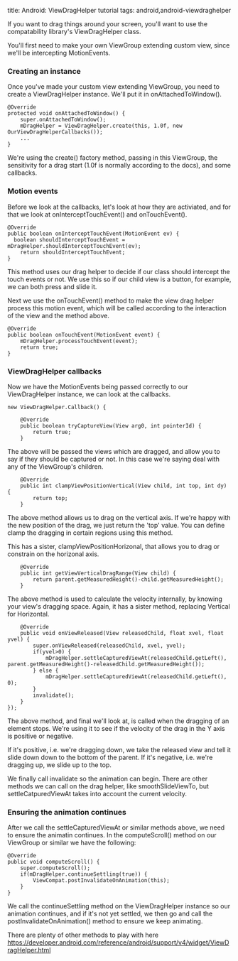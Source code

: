 title: Android: ViewDragHelper tutorial
tags: android,android-viewdraghelper

If you want to drag things around your screen, you'll want to use the compatability library's ViewDragHelper class.

You'll first need to make your own ViewGroup extending custom view, since we'll be intercepting MotionEvents.

### Creating an instance

Once you've made your custom view extending ViewGroup, you need to create a ViewDragHelper instance. We'll put it in onAttachedToWindow().

    @Override
    protected void onAttachedToWindow() {
    	super.onAttachedToWindow();
    	mDragHelper = ViewDragHelper.create(this, 1.0f, new OurViewDragHelperCallbacks());
    	...
    }
    
We're using the create() factory method, passing in this ViewGroup, the sensitivity for a drag start (1.0f is normally according to the docs), and some callbacks.

### Motion events

Before we look at the callbacks, let's look at how they are activiated, and for that we look at onInterceptTouchEvent() and onTouchEvent().

    @Override
    public boolean onInterceptTouchEvent(MotionEvent ev) {
      boolean shouldInterceptTouchEvent = mDragHelper.shouldInterceptTouchEvent(ev);
    	return shouldInterceptTouchEvent;
    }
    
This method uses our drag helper to decide if our class should intercept the touch events or not. We use this so if our child view is a button, for example, we can both press and slide it.

Next we use the onTouchEvent() method to make the view drag helper process this motion event, which will be called according to the interaction of the view and the method above.

    @Override
    public boolean onTouchEvent(MotionEvent event) {
    	mDragHelper.processTouchEvent(event);
    	return true;
    }
    
### ViewDragHelper callbacks
    
Now we have the MotionEvents being passed correctly to our ViewDragHelper instance, we can look at the callbacks.

    new ViewDragHelper.Callback() {
    
    	@Override
    	public boolean tryCaptureView(View arg0, int pointerId) {
    		return true; 
    	}
    	
The above will be passed the views which are dragged, and allow you to say if they should be captured or not. In this case we're saying deal with any of the ViewGroup's children.
    	
    	@Override
    	public int clampViewPositionVertical(View child, int top, int dy) {
    		return top;
    	}
    	
The above method allows us to drag on the vertical axis. If we're happy with the new position of the drag, we just return the 'top' value. You can define clamp the dragging in certain regions using this method.

This has a sister, clampViewPositionHorizonal, that allows you to drag or constrain on the horizonal axis.
    	

    	@Override
    	public int getViewVerticalDragRange(View child) {
    		return parent.getMeasuredHeight()-child.getMeasuredHeight();
    	}
    	
The above method is used to calculate the velocity internally, by knowing your view's dragging space. Again, it has a sister method, replacing Vertical for Horizontal.
    	
    	@Override
    	public void onViewReleased(View releasedChild, float xvel, float yvel) {
    		super.onViewReleased(releasedChild, xvel, yvel);
    		if(yvel>0) {
    			mDragHelper.settleCapturedViewAt(releasedChild.getLeft(), parent.getMeasuredHeight()-releasedChild.getMeasuredHeight());
    		} else {
    			mDragHelper.settleCapturedViewAt(releasedChild.getLeft(), 0);
    		}
    		invalidate();
    	}
    });
    	
The above method, and final we'll look at, is called when the dragging of an element stops. We're using it to see if the velocity of the drag in the Y axis is positive or negative. 

If it's positive, i.e. we're dragging down, we take the released view and tell it slide down down to the bottom of the parent. If it's negative, i.e. we're dragging up, we slide up to the top.

We finally call invalidate so the animation can begin. There are other methods we can call on the drag helper, like smoothSlideViewTo, but settleCatpuredViewAt takes into account the current velocity.

### Ensuring the animation continues

After we call the settleCapturedViewAt or similar methods above, we need to ensure the animatin continues. In the computeScroll() method on our ViewGroup or similar we have the following:

    @Override
    public void computeScroll() {
    	super.computeScroll();
    	if(mDragHelper.continueSettling(true)) {
    		ViewCompat.postInvalidateOnAnimation(this);
    	}
    }
	
We call the continueSettling method on the ViewDragHelper instance so our animation continues, and if it's not yet settled, we then go and call the postInvalidateOnAnimation() method to ensure we keep animating.

There are plenty of other methods to play with here https://developer.android.com/reference/android/support/v4/widget/ViewDragHelper.html
